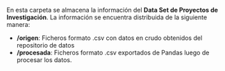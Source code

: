En esta carpeta se almacena la información del **Data Set de Proyectos de Investigación**.
La información se encuentra distribuida de la siguiente manera:
- **/origen**: Ficheros formato .csv con datos en crudo obtenidos del repositorio de datos
- **/procesada**: Ficheros formato .csv exportados de Pandas luego de procesar los datos.
